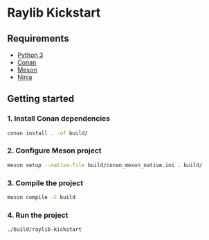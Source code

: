 # Raylib Kickstart

## Requirements

- [Python 3](https://www.python.org/downloads/)
- [Conan](https://docs.conan.io/2/installation.html)
- [Meson](https://mesonbuild.com/Quick-guide.html)
- [Ninja](https://ninja-build.org/)

## Getting started

### 1. Install Conan dependencies

```sh
conan install . -of build/
```

### 2. Configure Meson project

```sh
meson setup --native-file build/conan_meson_native.ini . build/
```

### 3. Compile the project

```sh
meson compile -C build
```

### 4. Run the project

```sh
./build/raylib-kickstart
```

